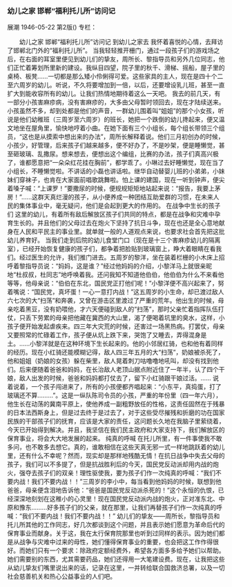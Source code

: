 ### 幼儿之家  邯郸“福利托儿所”访问记
展潮
1946-05-22
第2版()
专栏：

　　幼儿之家
    邯郸“福利托儿所”访问记
            到幼儿之家去
    我怀着喜悦的心情，去拜访了邯郸北门外的“福利托儿所”。
    当我轻轻推开栅门，通过一段孩子们的游戏场之后，在右面的耳室里便见到幼儿们的挚友，周所长、黎指导员和另外几位同志，他们正忙着筹划所里新的建设。我纵目四望，院子里的秋千、滑梯、摇船，屋子里的桌椅、板凳……一切都是那么矮小伶俐得可爱。这些家具的主人，现在是四十个二至六周岁的幼儿。听说，不久将要增加到一倍，以后，还要增设乳儿班，甚至一直扩大到能收容所有的幼儿。让我们热情地期待着这么一天吧。
    我去的前几天，有一部分小孩害麻疹病，没有害麻疹的，大多由父母暂时领回去，现在才陆续送来。小孩虽然不多，却到处都是他们的声音，一群幼儿围着叫“姐姐”的那个小女孩，听说是他们幼稚班（三周岁至六周岁）的班长，她把一个跌倒的幼儿搀起来，便又温文地坐在屋角里，愉快地哼着小曲。在她下面有三个小组长，每个组长带领三个组员，“这也是从摸索中想出来的办法”，周所长解释着说。他们三月初创办的时候，小孩少，好管理，后来孩子们越来越多，便不好办了，不是吵架，便是睡懒觉，甚至砸玻璃、乱撒尿。想来想去，便想出这个编组，比赛的办法，孩子们真高兴极了，谁都愿意把“一朵朵红花挂在胸前”，都学乖了。小琳过去好睡懒觉，现在当了小组长，不睡懒觉啦。不讲话的小磊也讲话啦。继华自动替婴儿班的小弟弟，小妹妹们穿袜子，也肯在大家面前唱歌跳舞啦。怕上课的建国，现在一听到钟声，便尖着嗓子喊：“上课罗！”要撒尿的时候，便规规矩矩地站起来说：“报告，我要上茅房！”……这群天真烂漫的孩子，从小便养成一种团结互助爱群的习惯，在未来人民的集体事业中，毫无疑问，他们是会起到更大的作用的。
            在战争中生长的孩子们
    这里的幼儿，有着所有敌后解放区孩子们共同的特点，都是在战争和灾难中孕育生长的。并且他们的父母过去在炮火下坚持了抗日斗争，现在也还是全心意地献身在人民和平民主的事业里。就单就一般的人道观点来说，也要求社会首先把这批幼儿养育好。
    当我们走到后院的幼儿食堂门口（现在是十三个害麻疹幼儿的隔离室），已经开始恢复健康的孩子们，都争着把脸贴到玻璃窗上，睁大着眼睛在看我们。经过医生的允许，我们推门进去。五周岁的黎洋，坐在装着栏栅的小木床上招呼着黎指导员说：“妈妈，这是谁？”经过他妈妈的介绍，小黎洋马上就很亲昵地“杜叔叔，杜同志”地呼唤着我。还问我知不知道他伯伯，他伯伯为什么不来看他等等，他母亲说：“伯伯在东北，国民党正打他们呢！”小黎洋便不高兴起来了，努着嘴说：“国民党，真坏蛋！一心一意打内战！”这五周岁的小生命，却已渡过敌人六七次的大“扫荡”和奔袭，又曾在游击区里渡过了严重的荒年。他出生的时候，母亲吃着黑豆，没有奶喂他，才六天便碰到敌人的“扫荡”，那时父亲忙着指挥队伍打仗，只丢下劳累的母亲把他藏在冀西的大山里，渴了便喝着坑里的臭水，这样，小孩子便开始发起虐疾来。四三年大灾荒的时候，还害过一场黑热病。打罢仗，母亲又要照常的忙碌着工作，孩子便从炕上跌下来，哭饱了又睡去，弄得混身是土。……小黎洋就是在这种环境下生长起来的。他的小邻居红骑，也和他有着同样的经历。现在小红骑还能模糊记得，敌人四三年五月的大“扫荡”，奶娘被杀死了，他和姐姐（奶娘的女孩）躲在柴里，敌人晃着刺刀咕噜噜地吼叫，却没有找到他们。后来便随着爸爸和妈妈，在长治敌人老顶山据点附近住了一年半，认了四个干娘，敌人出发的时候，爸爸和妈妈都打仗去了，留下小红骑跟干娘过活。……
    说着说着，一个孩子闯进来了，所有的小孩便都齐唱起来：“小东平，真捣蛋，打了玻璃还不算………”。这是一纵队陈司令员的小孩，严重的年份里（四一年六月），他生长在动荡的冀南平原上，使他养成一副粗野放任的性格，这责任固然在于残暴的日本法西斯身上，但是过去终于是过去了，对于这些受尽摧残和折磨的功在国家民族的干部孩子们的抚育，应该是大家的责任，这问题长久地在我脑子里萦绕着，今天已开始得到解决。并且，我坚信在我们民主政府和大家支持下，我们解放区的保育事业，将会大大地发展的起来。
            纯真的呼喊
    在托儿所里，有一件事使我不敢多问，也不敢多去想它。真的，谁敢相信在这些天真无邪一式一样地跳跃着的幼儿里，还有什么不幸呢？然而，现实却是那样地残酷无情！在抗日战争中失去父母的孩子，我们可以不多提了，但是抗战胜利后的今天，国民党反动派却用内战的炮火，强夺去孩子们的双亲！理性驱使我，要为孩子们作一次纯真的呼喊：“我们不要内战！我们不要内战！！”三周岁的李小中，每当看到他妈妈的时候，联想到他爸爸，母亲便含泪地告诉他：“爸爸是国民党反动派杀死的！”这个永恒的仇恨，已经深深地刻划在这稚小的心灵里！现在国民党反动派内战的炮火，正对准东北、中原和豫东………好多孩子们的父亲，就在那里，让我们再替孩子们作一次纯真的呼喊：“我们不要内战！我们不要内战！！”
    幼儿们的挚友——周所长，黎指导员和托儿所其他的工作同志，好几次都谈到这个问题，并且表示她们愿意为革命后代的保育事业而献身。关于这，我在太行保育院那里也听到过同样的表示。因为她们都是从战争与灾难中过来的母性，她们懂得保育事业的重要，也会把这工作作得很好。而她们只有一个要求：除政府定额经费外，希望各方面多多给予她们以帮助。她们需要别的东西，尤其需要药品，她们还得用一大笔建设费。现在，让我把这些从幼儿挚友们嘴里说出来的话，记录在这里，一并转给联合国救济总署，以及一切社会慈善机关和热心公益事业的人们吧。
